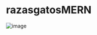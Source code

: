 # razasgatosMERN



![image](https://user-images.githubusercontent.com/68980933/192926766-a54b8a84-19b1-4f84-9d87-192d4860b6a4.png)
